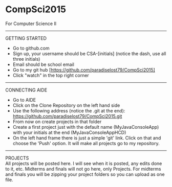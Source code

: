 # CompSci2015
For Computer Science II

---------------------------------------------------
GETTING STARTED<br/>

* Go to github.com
* Sign up, your username should be CSA-[initials] (notice the dash, use all three initials)
* Email should be school email
* Go to my git hub [https://github.com/paradiselost79/CompSci2015]
* Click "watch" in the top right corner

---------------------------------------------------
CONNECTING AIDE<br/>

* Go to AIDE
* Click on the Clone Repository on the left hand side
* Use the following address (notice the .git at the end): https://github.com/paradiselost79/CompSci2015.git
* From now on create projects in that folder
* Create a first project just with the default name (MyJavaConsoleApp) with your initials at the end (MyJavaConsoleAppHCD)
* On the left hand frame there is just a simple 'git' link. Click on that and choose the 'Push' option. It will make all projects go to my repository.

---------------------------------------------------
PROJECTS<br/>
All projects will be posted here. I will see when it is posted, any edits done to it, etc. Midterms and finals will not go here, only Projects. For midterms and finals you will be zipping your project folders so you can upload as one file.
